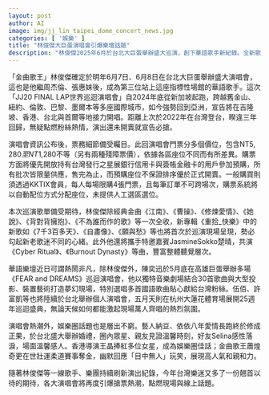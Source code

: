 ```yaml
---
layout: post
author: AI
image: img/jj_lin_taipei_dome_concert_news.jpg
categories: [ '娛樂' ]
title: "林俊傑大巨蛋演唱會引爆樂壇話題"
description: "林俊傑2025年6月於台北大巨蛋舉辦盛大巡演，創下華語歌手新紀錄。全新歌單融合經典與新歌，門票分多階價位、預購規則受關注。近期陳奕迅、五月天等歌手也輪番開唱，台灣樂壇再度掀起搶票熱潮，娛樂圈喜訊不斷，點燃現場與網路討論。"
---
```

「金曲歌王」林俊傑確定於明年6月7日、6月8日在台北大巨蛋舉辦盛大演唱會，這也是他繼周杰倫、張惠妹後，成為第三位站上這座指標性場館的華語歌手。這次「JJ20 FINAL LAP世界巡迴演唱會」自2024年底從新加坡起跑，跨越舊金山、紐約、倫敦、巴黎、墨爾本等多座國際城市，如今強勢回到亞洲，宣告將在吉隆坡、香港、台北與首爾等地接力開唱。距離上次於2022年在台灣登台，睽違三年回歸，無疑點燃粉絲熱情，演出還未開賣就宣告必搶。

演唱會資訊公布後，票務細節備受矚目。此回演唱會門票分多個價位，包含NT$5,280至NT$1,280不等（另有兩種殘障票價），依據各區座位不同而有所差異。購票方面將優先開放持有台灣發行之星展銀行信用卡與簽帳金融卡的用戶參加預購，所有批次皆限量供應，售完為止，而預購座位不保證排序優於正式開賣。一般購買則須透過KKTIX會員，每人每場限購4張門票，且每筆訂單不可跨場次，購票系統將以自動配位方式分配座位，未提供人工選區選位。

本次巡演歌單備受期待，林俊傑除經典金曲《江南》、《曹操》、《修煉愛情》、《她說》、《背對背擁抱》、《不為誰而作的歌》等一次全收，新專輯《重拾_快樂》中的新歌如《7千3百多天》、《自畫像》、《願與愁》等也將首次於巡演現場呈現，勢必勾起新老歌迷不同的心緒。此外他還將攜手特邀嘉賓JasmineSokko楚晴，共演《Cyber Ritual》、《Burnout Dynasty》等曲，豐富整體聽覺層次。

華語樂壇近日可謂熱鬧非凡，除林俊傑外，陳奕迅於5月底在高雄巨蛋舉辦多場《FEAR and DREAMS》巡迴演唱會，他以獨特音樂劇場結合30首歌曲與大型投影、裝置藝術打造夢幻現場，特別選唱多首國語歌曲貼心獻給台灣粉絲。伍佰、許富凱等也將陸續於台北舉辦個人演唱會，五月天則在杭州大蓮花體育場展開25週年巡迴盛典，無論天候如何都能激起現場萬人齊唱的熱烈氛圍。

演唱會熱潮外，娛樂圈話題也是層出不窮。藝人納豆、依依八年愛情長跑終於修成正果，於台北盛大舉辦婚禮，圈內眾星、親友見證溫馨時刻，好友Selina感性落淚，場面溫馨感人。香港導演王晶捧紅多位女星，成為娛樂圈佳話；金曲歌王蕭煌奇更在世壯運柔道賽事奪金，幽默回應「目中無人」玩笑，展現高人氣和親和力。

隨著林俊傑等一線歌手、樂團持續刷新演出紀錄，今年台灣樂迷又多了一份翹首以待的期待，各大演唱會將再度引爆搶票熱潮，點燃現場與線上話題。